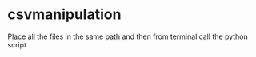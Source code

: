 # csvmanipulation
Place all the files in the same path and then from terminal call the python script
